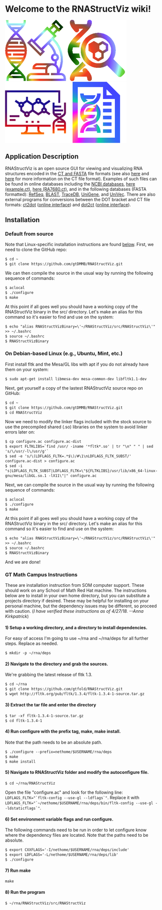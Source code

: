 # Welcome to the RNAStructViz wiki!

<img src="https://github.com/gtDMMB/RNAStructViz/blob/master/wiki-images/microscope256.png" width="200"/><img src="https://github.com/gtDMMB/RNAStructViz/blob/master/wiki-images/dna256v3.png" width="200" /><img src="https://github.com/gtDMMB/RNAStructViz/blob/master/wiki-images/dna256v5.png" width="200" /><img src="https://github.com/gtDMMB/RNAStructViz/blob/master/wiki-images/file256.png" width="200" />

## Application Description 

RNAStructViz is an open source GUI for viewing and visualizing RNA structures encoded in the [CT and FASTA](https://rna.urmc.rochester.edu/Text/File_Formats.html) file formats (see also [here](http://projects.binf.ku.dk/pgardner/bralibase/RNAformats.html) and [here](http://www.ibi.vu.nl/programs/k2nwww/static/data_formats.html) for more information on the CT file format). Examples of such files can be found in online databases including the [NCBI databases](https://www.ncbi.nlm.nih.gov/guide/dna-rna/), [here (example.ct)](https://software.broadinstitute.org/software/igv/sites/cancerinformatics.org.igv/files/example.ct), [here (RA7680.ct)](http://rna.urmc.rochester.edu/RNAstructureWeb/Examples/RA7680.ct), and in the following databases (FASTA formatted): [RefSeq](ftp://ftp.ncbi.nlm.nih.gov/refseq/release/), [BLAST](ftp://ftp.ncbi.nlm.nih.gov/blast/db/FASTA), [TraceDB](ftp://ftp.ncbi.nlm.nih.gov/pub/TraceDB), [UniGene](ftp://ftp.ncbi.nlm.nih.gov/repository/UniGene/), and [UniVec](ftp://ftp.ncbi.nlm.nih.gov/pub/UniVec/). There are also external programs for conversions between the DOT bracket and CT file formats: [ct2dot](https://rna.urmc.rochester.edu/Text/ct2dot.html) ([online interface](http://rna.urmc.rochester.edu/RNAstructureWeb/Servers/ct2dot/ct2dot.html)) and [dot2ct](https://rna.urmc.rochester.edu/Text/dot2ct.html) ([online interface](http://rna.urmc.rochester.edu/RNAstructureWeb/Servers/dot2ct/dot2ct.html)). 

## Installation

### Default from source

Note that Linux-specific installation instructions are found [below](https://github.com/gtDMMB/RNAStructViz/wiki/_new#on-debian-based-linux-eg-ubuntu-mint-etc). First, we need to clone the GitHub repo:
```
$ cd ~
$ git clone https://github.com/gtDMMB/RNAStructViz.git
```
We can then compile the source in the usual way by running the following sequence of commands:
```
$ aclocal
$ ./configure
$ make
```
At this point if all goes well you should have a working copy of the RNAStructViz binary in the src/ directory. Let's make an alias for this command so it's easier to find and use on the system:
```
$ echo "alias RNAStructVizBinary=\'~/RNAStructViz/src/RNAStructViz\'" >> ~/.bashrc
$ source ~/.bashrc
$ RNAStructVizBinary
```

### On Debian-based Linux (e.g., Ubuntu, Mint, etc.)

First install fltk and the Mesa/GL libs with apt if you do not already have them on your system:
```
$ sudo apt-get install libmesa-dev mesa-common-dev libfltk1.1-dev
```
Next, get yourself a copy of the lastest RNAStructViz source repo on GitHub:
```
$ cd ~
$ git clone https://github.com/gtDMMB/RNAStructViz.git
$ cd RNAStructViz
```
Now we need to modify the linker flags included with the stock source to use 
the precompiled shared (.so) libraries on the system to avoid linker errors later on:
```
$ cp configure.ac configure.ac-dist
$ export FLTKLIBS=`find /usr/ -iname '*fltk*.so' | tr "\n" " " | sed 's/\/usr/-l\/usr/g'`
$ sed -e 's/\(LDFLAGS_FLTK=.*$\)/#\1\nLDFLAGS_FLTK_SUBST/' configure.ac-dist > configure.ac
$ sed -i "s|LDFLAGS_FLTK_SUBST|LDFLAGS_FLTK=\"${FLTKLIBS}/usr/lib/x86_64-linux-gnu/mesa/libGL.so.1 -lX11\"|" configure.ac
```
Next, we can compile the source in the usual way by running the following sequence of commands:
```
$ aclocal
$ ./configure
$ make
```
At this point if all goes well you should have a working copy of the RNAStructViz binary in the src/ directory. Let's make an alias for this command so it's easier to find and use on the system:
```
$ echo "alias RNAStructVizBinary=\'~/RNAStructViz/src/RNAStructViz\'" >> ~/.bashrc
$ source ~/.bashrc
$ RNAStructVizBinary
```
And we are done!

### GT Math Campus Instructions

These are installation instruction from SOM computer support.  These should work on any School of Math Red Hat machine. The instructions below are to install in your own home directory, but you can substitute a projects directory if desired.  These may be helpful for installing on your personal machine, but the dependency issues may be different, so proceed with caution. (*I have verified these instructions as of 4/27/18.  --Anna Kirkpatrick*)

#### 1) Setup a working directory, and a directory to install dependencies.
For easy of access I'm going to use ~/rna and ~/rna/deps for all
further steps. Replace as needed.
```
$ mkdir -p ~/rna/deps
```
#### 2) Navigate to the directory and grab the sources. 
We're grabbing the latest release of fltk 1.3.
```
$ cd ~/rna
$ git clone https://github.com/gtfold/RNAStructViz.git
$ wget http://fltk.org/pub/fltk/1.3.4/fltk-1.3.4-1-source.tar.gz
```

#### 3) Extract the tar file and enter the directory
```
$ tar -xf fltk-1.3.4-1-source.tar.gz
$ cd fltk-1.3.4-1
```

#### 4) Run configure with the prefix tag, make, make install. 
Note that the path needs to be an absolute path.
```
$ ./configure --prefix=nethome/$USERNAME/rna/deps
$ make
$ make install
```

#### 5) Navigate to RNAStructViz folder and modify the autoconfigure file.
```
$ cd ~/rna/RNAStructViz
```
Open the file "configure.ac" and look for the following line:
``LDFLAGS_FLTK="`fltk-config --use-gl --ldflags`"``.
Replace it with ``LDFLAGS_FLTK="`~/nethome/$USERNAME/rna/deps/bin/fltk-config --use-gl --ldstaticflags`"``.

#### 6) Set environment variable flags and run configure.
The following commands need to be run in order to let configure know
where the dependency files are located. Note that the paths need to be absolute.
```
$ export CXXFLAGS='-I/nethome/$USERNAME/rna/deps/include'
$ export LDFLAGS='-L/nethome/$USERNAME/rna/deps/lib'
$ ./configure
````

#### 7) Run make
```
make
```

#### 8) Run the program
```
$ ~/rna/RNAStructViz/src/RNAStructViz 
```
